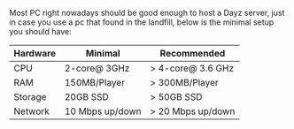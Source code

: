 Most PC right nowadays should be good enough to host a Dayz server, just in case you use a pc that found in the landfill, below is the minimal setup you should have: 

| Hardware | Minimal | Recommended | 
| ---------| -----   | ------------|
| CPU      |  2-core@ 3GHz| > 4-core@ 3.6 GHz|
| RAM      | 150MB/Player | > 300MB/Player |
| Storage | 20GB SSD | > 50GB SSD|
| Network | 10 Mbps up/down | > 20 Mbps up/down | 

